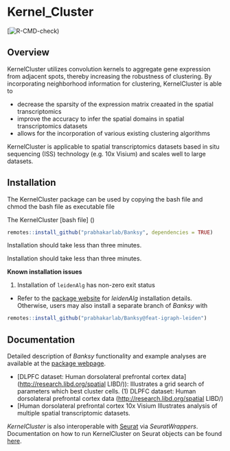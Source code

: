 # Kernel_Cluster

<!-- README.md is generated from README.Rmd. Please edit that file -->
<!-- badges: start -->

[![R-CMD-check](https://github.com/yuelinbaby/Kernel_Cluster))
<!-- badges: end -->

## Overview

KernelCluster utilizes convolution kernels to aggregate gene expression
from adjacent spots, thereby increasing the robustness of clustering. 
By incorporating neighborhood information for clustering, KernelCluster is able to

-   decrease the sparsity of the expression matrix creaated in the spatial transcriptomics 
-   improve the accuracy to infer the spatial domains in spatial transcriptomics datasets
-   allows for the incorporation of various existing clustering
algorithms

KernelCluster is applicable to spatial transcriptomics datasets based in situ sequencing (ISS) technology (e.g. 10x
Visium) and scales well to large datasets. 


## Installation

The KernelCluster package can be used by copying the bash file  and chmod the bash file as executable file

The KernelCluster [bash file] ()

``` r
remotes::install_github("prabhakarlab/Banksy", dependencies = TRUE)
```

Installation should take less than three minutes.

Installation should take less than three minutes.

**Known installation issues**

1.  Installation of `leidenAlg` has non-zero exit status

-   Refer to the [package
    website](https://github.com/kharchenkolab/leidenAlg#installation)
    for *leidenAlg* installation details. Otherwise, users may also
    install a separate branch of *Banksy* with

``` r
remotes::install_github("prabhakarlab/Banksy@feat-igraph-leiden")
```

## Documentation

Detailed description of *Banksy* functionality and example analyses are
available at the [package webpage]().

-   [DLPFC dataset: Human dorsolateral prefrontal cortex data](http://research.libd.org/spatial LIBD/)):
    Illustrates a grid search of parameters which best cluster cells.
(1) DLPFC dataset: Human dorsolateral prefrontal cortex data (http://research.libd.org/spatial LIBD/) 
-   [Human dorsolateral prefrontal cortex 10x Visium
    Illustrates analysis of multiple spatial transcriptomic datasets.
    
*KernelCluster* is also interoperable with
[Seurat](https://satijalab.org/seurat/) via *SeuratWrappers*.
Documentation on how to run KernelCluster on Seurat objects can be found
[here](/banksy.md).


